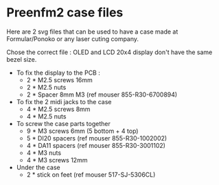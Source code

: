 # Preenfm2 case files

Here are 2 svg files that can be used to have a case made at Formular/Ponoko or any laser cuting company.

Chose the correct file : OLED and LCD 20x4 display don't have the same bezel size.

* To fix the display to the PCB :
    * 2 \* M2.5 screws 16mm
    * 2 \* M2.5 nuts
    * 2 \* Spacer 8mm M3 (ref mouser 855-R30-6700894)
* To fix the 2 midi jacks to the case
    * 4 \* M2.5 screws 8mm
    * 4 \* M2.5 nuts
* To screw the case parts together
    * 9 \* M3 screws 6mm (5 bottom + 4 top)
    * 5 \* DI20 spacers (ref mouser 855-R30-1002002)
    * 4 \* DA11 spacers (ref mouser 855-R30-3001102)
    * 4 \* M3 nuts
    * 4 \* M3 screws 12mm
* Under the case
    * 2 \* stick on feet (ref mouser 517-SJ-5306CL)

